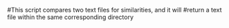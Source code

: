 #This script compares two text files for similarities, and it will
#return a text file within the same corresponding directory
